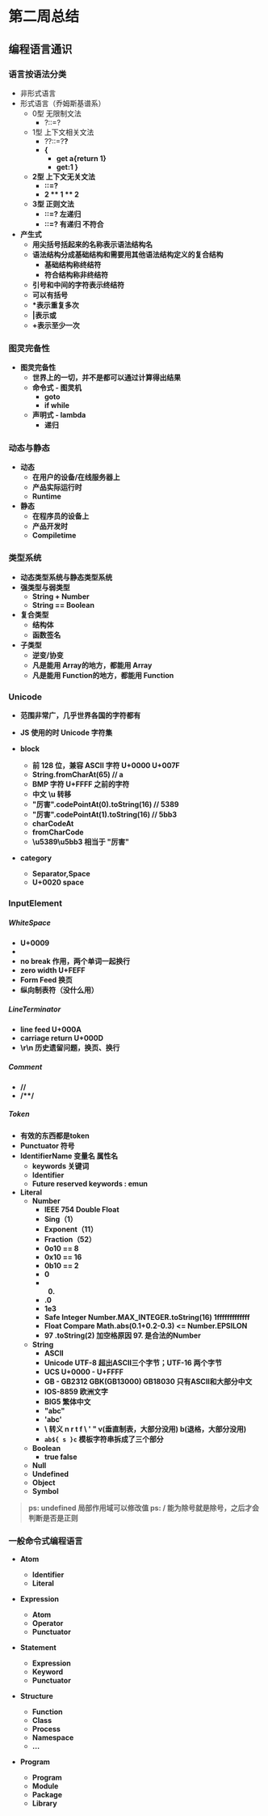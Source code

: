 # 第二周总结

## 编程语言通识

### 语言按语法分类

- 非形式语言
- 形式语言（乔姆斯基谱系）
	* 0型 无限制文法
		+ ?::=?
	* 1型 上下文相关文法
		+ ?<A>?::=?<B>?
		+ {
			+ get a{return 1}
			+ get:1
		}
	* 2型 上下文无关文法
		+ <A>::=?
		+ 2 ** 1 ** 2
	* 3型 正则文法
		+ <A>::=<A>? 左递归
		+ <A>::=?<A> 有递归 不符合
- 产生式
	* 用尖括号括起来的名称表示语法结构名
	* 语法结构分成基础结构和需要用其他语法结构定义的复合结构
		+ 基础结构称终结符
		+ 符合结构称非终结符
	* 引号和中间的字符表示终结符
	* 可以有括号
	* *表示重复多次
	* |表示或
	* +表示至少一次

### 图灵完备性
- 图灵完备性
	* 世界上的一切，并不是都可以通过计算得出结果
	* 命令式 - 图灵机
		+ goto
		+ if while
	* 声明式 - lambda
		+ 递归

### 动态与静态
- 动态
	* 在用户的设备/在线服务器上
	* 产品实际运行时
	* Runtime
- 静态
	* 在程序员的设备上
	* 产品开发时
	* Compiletime

### 类型系统
- 动态类型系统与静态类型系统
- 强类型与弱类型
	* String + Number
	* String == Boolean
- 复合类型
	* 结构体
	* 函数签名
- 子类型
	* 逆变/协变
	* 凡是能用 Array<Parent>的地方，都能用 Array<Child>
	* 凡是能用 Function<Child>的地方，都能用 Function<Parent>


### Unicode
- 范围非常广，几乎世界各国的字符都有
- JS 使用的时 Unicode 字符集

- block
	* 前 128 位，兼容 ASCII 字符  U+0000 U+007F
	* String.fromCharAt(65)		// a
	* BMP 字符  U+FFFF 之前的字符
	* 中文  \u 转移
	* "厉害".codePointAt(0).toString(16)		// 5389
	* "厉害".codePointAt(1).toString(16)		// 5bb3
	* charCodeAt
	* fromCharCode
	* \u5389\u5bb3  相当于 "厉害"

- category
	* Separator,Space
	* U+0020 space


### InputElement
##### WhiteSpace
- <TAB>	U+0009
- <SP>
- <NBSP>		no break 作用，两个单词一起换行
- <ZWNBSP>	zero width	U+FEFF
- <FF>		Form Feed 换页
- <VT>		纵向制表符（没什么用）
##### LineTerminator
- <LF>	line feed  U+000A
- <CR>	carriage return U+000D
- \r\n 历史遗留问题，换页、换行
##### Comment
- //
- /**/
##### Token
- 有效的东西都是token
- Punctuator	符号
- IdentifierName	变量名 属性名
	* keywords		关键词
	* Identifier
	* Future reserved keywords : emun
- Literal
	* Number
		+ IEEE 754 Double Float
		+ Sing（1）
		+ Exponent（11）
		+ Fraction（52）
		+ 0o10 == 8
		+ 0x10 == 16
		+ 0b10 == 2
		+ 0
		+ 0.
		+ .0
		+ 1e3
		+ Safe Integer  Number.MAX_INTEGER.toString(16)  1fffffffffffff
		+ Float Compare Math.abs(0.1+0.2-0.3) <= Number.EPSILON
		+ 97 .toString(2)  	加空格原因	97. 是合法的Number
	* String
		+ ASCII
		+ Unicode UTF-8 超出ASCII三个字节；UTF-16 两个字节
		+ UCS 	U+0000 - U+FFFF
		+ GB - GB2312 GBK(GB13000) GB18030  只有ASCII和大部分中文
		+ IOS-8859	欧洲文字
		+ BIG5 繁体中文
		+ "abc"
		+ 'abc'
		+ \ 转义  n r t f \ ' " v(垂直制表，大部分没用) b(退格，大部分没用)
		+ `ab${ s }c` 模板字符串拆成了三个部分
	* Boolean
		+ true false
	* Null
	* Undefined
	* Object
	* Symbol

> ps: undefined 局部作用域可以修改值
> ps: / 能为除号就是除号，之后才会判断是否是正则

### 一般命令式编程语言

- Atom
	* Identifier
	* Literal

- Expression
	* Atom
	* Operator
	* Punctuator

- Statement
	* Expression
	* Keyword
	* Punctuator

- Structure
	* Function
	* Class
	* Process
	* Namespace
	* ...

- Program
	* Program
	* Module
	* Package
	* Library



